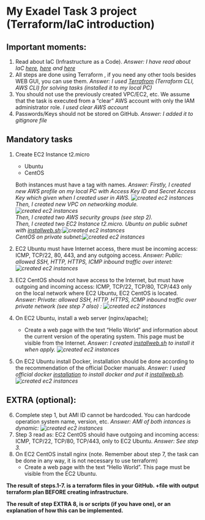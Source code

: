 My Exadel Task 3 project (Terraform/IaC introduction)
======================================================

Important moments:
------------------
1. Read about IaC (Infrastructure as a Сode). *Answer: I have read about IaC [here](https://docs.microsoft.com/en-us/devops/deliver/what-is-infrastructure-as-code), [here](https://www.redhat.com/en/topics/automation/what-is-infrastructure-as-code-iac) and [here](https://spacelift.io/blog/infrastructure-as-code)*
2. All steps are done using Terraform , if you need any other tools besides WEB GUI, you can use them. *Answer: I used [Terrafrom](https://learn.hashicorp.com/tutorials/terraform/aws-build?in=terraform/aws-get-started) (Terraform CLI, AWS CLI) for solving tasks (installed it to my local PC)*
3. You should not use the previously created VPC/EC2, etc. We assume that the task is executed from a “clear” AWS account with only the IAM administrator role. *I used clear AWS account*
4. Passwords/Keys should not be stored on GitHub. *Answer: I added it to gitignore file*

Mandatory tasks
---------------

1. Create EC2 Instance t2.micro
   - Ubuntu
   - CentOS

   Both instances must have a tag with names.
   *Answer: Firstly, I created new AWS profile on my local PC with Access Key ID and Secret Access Key which given when I created user in AWS. ![created ec2 instances](./images/1.png)<br> Then, I created new VPC on networking module.![created ec2 instances](./images/2.png) <br>Then, I created 
   two AWS security groups (see step 2).<br>Then, I created two EC2 Instance t2.micro. Ubuntu on public subnet with [installweb.sh](./terraform/installweb.sh):![created ec2 instances](./images/5.png)<br> CentOS on private subnet:![created ec2 instances](./images/6.png)*
2. EC2 Ubuntu must have Internet access, there must be incoming access: ICMP, TCP/22, 80, 443, and any outgoing access. *Answer: Public: allowed SSH, HTTP, HTTPS, ICMP inbound traffic over interet:![created ec2 instances](./images/3.png)*
3. EC2 CentOS should not have access to the Internet, but must have outgoing and incoming access: ICMP, TCP/22, TCP/80, TCP/443 only on the local network where EC2 Ubuntu, EC2 CentOS is located. *Answer: Private: allowed SSH, HTTP, HTTPS, ICMP inbound traffic over private network (see step 7 also)
: ![created ec2 instances](./images/4.png)*
4. On EC2 Ubuntu, install a web server (nginx/apache);
   - Create a web page with the text “Hello World” and information about the current version of the operating system. This page must be visible from the Internet. *Answer: I created [installweb.sh](./terraform/installweb.sh) to install it when apply. ![created ec2 instances](./images/7.png)*
5. On EC2 Ubuntu install Docker, installation should be done according to the recommendation of the official Docker manuals. *Answer: I used official docker [installation](https://docs.docker.com/engine/install/ubuntu/) 
to install docker and put it [installweb.sh](./terraform/installweb.sh). ![created ec2 instances](./images/8.png)*

EXTRA (optional):
-----------------

6. Complete  step 1, but AMI ID cannot be hardcoded. You can hardcode operation system name, version, etc. *Answer: AMI of both intances is dynamic: ![created ec2 instances](./images/9.png)*
7. Step 3 read as:
EC2 CentOS should have outgoing and incoming access: ICMP, TCP/22, TCP/80, TCP/443, only to EC2 Ubuntu. *Answer: See step 3.*
8. On EC2 CentOS install nginx (note. Remember about step 7, the task can be done in any way, it is not necessary to use terraform)
   - Create a web page with the text “Hello World”. This page must be visible from the  EC2 Ubuntu.

**The result of steps.1-7. is a terraform files in your GitHub. +file with output terraform plan BEFORE creating infrastructure.**

**The result of step EXTRA 8, is or scripts (if you have one), or an explanation of how this can be implemented.**
